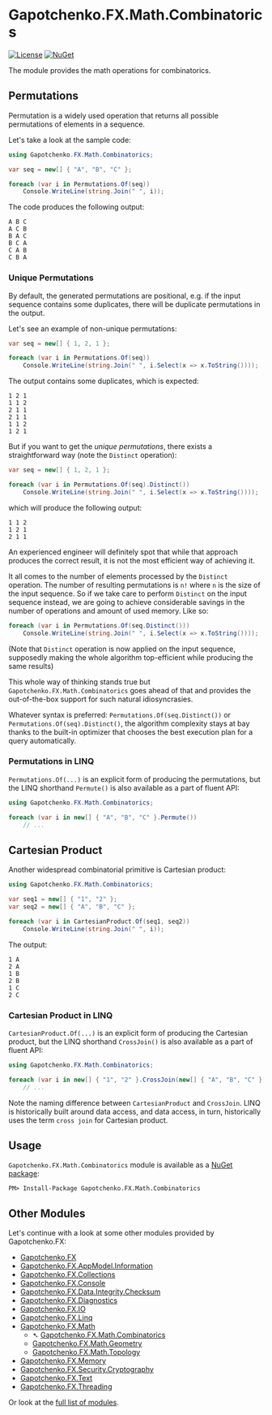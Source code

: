 ﻿# Gapotchenko.FX.Math.Combinatorics

[![License](https://img.shields.io/badge/license-MIT-green.svg)](../../LICENSE)
[![NuGet](https://img.shields.io/nuget/v/Gapotchenko.FX.Math.Combinatorics.svg)](https://www.nuget.org/packages/Gapotchenko.FX.Math.Combinatorics)

The module provides the math operations for combinatorics.

## Permutations

Permutation is a widely used operation that returns all possible permutations of elements in a sequence.

Let's take a look at the sample code:

```csharp
using Gapotchenko.FX.Math.Combinatorics;

var seq = new[] { "A", "B", "C" };

foreach (var i in Permutations.Of(seq))
    Console.WriteLine(string.Join(" ", i));
```

The code produces the following output:

```
A B C
A C B
B A C
B C A
C A B
C B A
```

### Unique Permutations

By default, the generated permutations are positional,
e.g. if the input sequence contains some duplicates, there will be duplicate permutations in the output.

Let's see an example of non-unique permutations:

``` csharp
var seq = new[] { 1, 2, 1 };

foreach (var i in Permutations.Of(seq))
    Console.WriteLine(string.Join(" ", i.Select(x => x.ToString())));
```

The output contains some duplicates, which is expected:

```
1 2 1
1 1 2
2 1 1
2 1 1
1 1 2
1 2 1
```

But if you want to get the *unique permutations*, there exists a straightforward way (note the `Distinct` operation):

``` csharp
var seq = new[] { 1, 2, 1 };

foreach (var i in Permutations.Of(seq).Distinct())
    Console.WriteLine(string.Join(" ", i.Select(x => x.ToString())));
```

which will produce the following output:

```
1 1 2
1 2 1
2 1 1
```

An experienced engineer will definitely spot that while that approach produces the correct result, it is not the most efficient way of achieving it.

It all comes to the number of elements processed by the `Distinct` operation.
The number of resulting permutations is `n!` where `n` is the size of the input sequence.
So if we take care to perform `Distinct` on the input sequence instead, we are going to achieve considerable savings in the number of operations and amount of used memory.
Like so:

``` csharp
foreach (var i in Permutations.Of(seq.Distinct()))
    Console.WriteLine(string.Join(" ", i.Select(x => x.ToString())));
```

(Note that `Distinct` operation is now applied on the input sequence, supposedly making the whole algorithm top-efficient while producing the same results)

This whole way of thinking stands true but `Gapotchenko.FX.Math.Combinatorics` goes ahead of that and provides the out-of-the-box support for such natural idiosyncrasies.

Whatever syntax is preferred: `Permutations.Of(seq.Distinct())` or `Permutations.Of(seq).Distinct()`,
the algorithm complexity stays at bay thanks to the built-in optimizer that chooses the best execution plan for a query automatically.

### Permutations in LINQ

`Permutations.Of(...)` is an explicit form of producing the permutations, but the LINQ shorthand `Permute()` is also available as a part of fluent API:

```csharp
using Gapotchenko.FX.Math.Combinatorics;

foreach (var i in new[] { "A", "B", "C" }.Permute())
    // ...
```

## Cartesian Product

Another widespread combinatorial primitive is Cartesian product:

```csharp
using Gapotchenko.FX.Math.Combinatorics;

var seq1 = new[] { "1", "2" };
var seq2 = new[] { "A", "B", "C" };

foreach (var i in CartesianProduct.Of(seq1, seq2))
    Console.WriteLine(string.Join(" ", i));
```

The output:

```
1 A
2 A
1 B
2 B
1 C
2 C
```

### Cartesian Product in LINQ

`CartesianProduct.Of(...)` is an explicit form of producing the Cartesian product, but the LINQ shorthand `CrossJoin()` is also available as a part of fluent API:

```csharp
using Gapotchenko.FX.Math.Combinatorics;

foreach (var i in new[] { "1", "2" }.CrossJoin(new[] { "A", "B", "C" }))
    // ...
```

Note the naming difference between `CartesianProduct` and `CrossJoin`.
LINQ is historically built around data access,
and data access, in turn, historically uses the term `cross join` for Cartesian product.

## Usage

`Gapotchenko.FX.Math.Combinatorics` module is available as a [NuGet package](https://nuget.org/packages/Gapotchenko.FX.Math.Combinatorics):

```
PM> Install-Package Gapotchenko.FX.Math.Combinatorics
```

## Other Modules

Let's continue with a look at some other modules provided by Gapotchenko.FX:

- [Gapotchenko.FX](../Gapotchenko.FX)
- [Gapotchenko.FX.AppModel.Information](../Gapotchenko.FX.AppModel.Information)
- [Gapotchenko.FX.Collections](../Gapotchenko.FX.Collections)
- [Gapotchenko.FX.Console](../Gapotchenko.FX.Console)
- [Gapotchenko.FX.Data.Integrity.Checksum](../Data/Integrity/Checksum/Gapotchenko.FX.Data.Integrity.Checksum)
- [Gapotchenko.FX.Diagnostics](../Gapotchenko.FX.Diagnostics.CommandLine)
- [Gapotchenko.FX.IO](../Gapotchenko.FX.IO)
- [Gapotchenko.FX.Linq](../Gapotchenko.FX.Linq)
- [Gapotchenko.FX.Math](../Gapotchenko.FX.Math)
  - &#x27B4; [Gapotchenko.FX.Math.Combinatorics](../Gapotchenko.FX.Math.Combinatorics)
  - [Gapotchenko.FX.Math.Geometry](../Gapotchenko.FX.Math.Geometry)
  - [Gapotchenko.FX.Math.Topology](../Gapotchenko.FX.Math.Topology)
- [Gapotchenko.FX.Memory](../Gapotchenko.FX.Memory)
- [Gapotchenko.FX.Security.Cryptography](../Security/Cryptography/Gapotchenko.FX.Security.Cryptography)
- [Gapotchenko.FX.Text](../Gapotchenko.FX.Text)
- [Gapotchenko.FX.Threading](../Gapotchenko.FX.Threading)

Or look at the [full list of modules](..#available-modules).

